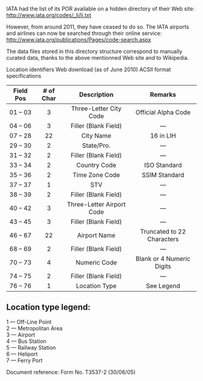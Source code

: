 
IATA had the list of its POR available on a hidden directory of their Web site:
http://www.iata.org/codes/_li/li.txt

However, from around 2011, they have ceased to do so. The IATA airports and
airlines can now be searched through their online service:
http://www.iata.org/publications/Pages/code-search.aspx

The data files stored in this directory structure correspond to manually curated
data, thanks to the above mentionned Web site and to Wikipedia.

Location identifiers Web download (as of June 2010)
		ACSII format specifications

| Field Pos | # of Char | Description               | Remarks                      |
|:---------:|:---------:|:-------------------------:|:----------------------------:|
| 01 – 03   |    3      | Three-Letter City Code    | Official Alpha Code          |
| 04 – 06   |    3      | Filler (Blank Field)      | —                            |
| 07 – 28   |    22     | City Name                 | 16 in LIH                    |
| 29 – 30   |    2      | State/Pro.                | —                            |
| 31 – 32   |    2      | Filler (Blank Field)      | —                            |
| 33 – 34   |    2      | Country Code              | ISO Standard                 |
| 35 – 36   |    2      | Time Zone Code            | SSIM Standard                |
| 37 – 37   |    1      | STV                       | —                            |
| 38 – 39   |    2      | Filler (Blank Field)      | —                            |
| 40 – 42   |    3      | Three-Letter Airport Code | —                            |
| 43 – 45   |    3      | Filler (Blank Field)      | —                            |
| 46 – 67   |    22     | Airport Name              | Truncated to 22 Characters   |
| 68 – 69   |    2      | Filler (Blank Field)      | —                            |
| 70 – 73   |    4      | Numeric Code              | Blank or 4 Numeric Digits    |
| 74 – 75   |    2      | Filler (Blank Field)      | —                            |
| 76 – 76   |    1      | Location Type             | See Legend                   |

Location type legend:
---------------------
1 — Off-Line Point  
2 — Metropolitan Area  
3 — Airport  
4 — Bus Station  
5 — Railway Station  
6 — Heliport  
7 — Ferry Port  

Document reference: Form No. T3537-2 (30/06/05)


